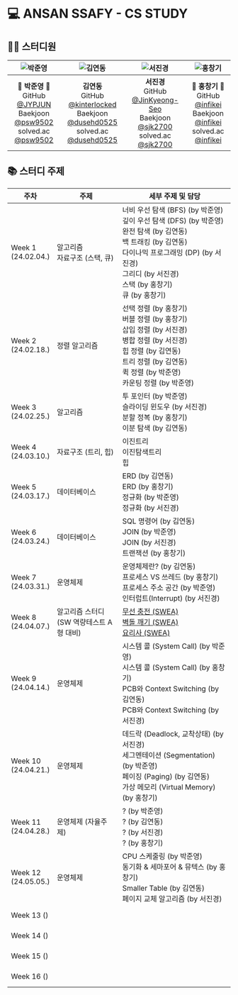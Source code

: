 # 💻 ANSAN SSAFY - CS STUDY

## 👨‍💻 스터디원

| ![박준영](https://avatars.githubusercontent.com/u/156387559) | ![김연동](https://avatars.githubusercontent.com/u/87691535) | ![서진경](https://avatars.githubusercontent.com/u/103301658) | ![홍창기](https://raw.githubusercontent.com/infikei/infikei-contents/main/logo/infikei_logo_v2_dark_blue_480.png) |
| :---: | :---: | :---: | :---: |
| 🐼 **박준영** 🐼 <br/> GitHub [@JYPJUN](https://gitshub.com/JYPJUN) <br/> Baekjoon [@psw9502](https://www.acmicpc.net/user/psw9502) <br/> solved.ac [@psw9502](https://solved.ac/profile/psw9502) | **김연동** <br/> GitHub [@kinterlocked](https://github.com/kinterlocked) <br/> Baekjoon [@dusehd0525](https://www.acmicpc.net/user/dusehd0525) <br/> solved.ac [@dusehd0525](https://solved.ac/profile/dusehd0525) | **서진경** <br/> GitHub [@JinKyeong-Seo](https://github.com/JinKyeong-Seo) <br/> Baekjoon [@sjk2700](https://www.acmicpc.net/user/sjk2700) <br/> solved.ac [@sjk2700](https://solved.ac/profile/sjk2700) | 💠 **홍창기** 💠 <br/> GitHub [@infikei](https://github.com/infikei) <br/> Baekjoon [@infikei](https://www.acmicpc.net/user/infikei) <br/> solved.ac [@infikei](https://solved.ac/profile/infikei) |

## 📚 스터디 주제

| 주차 | 주제 | 세부 주제 및 담당 |
| --- | --- | --- |
| Week 1 <br/> (24.02.04.) | 알고리즘 <br/> 자료구조 (스택, 큐) | 너비 우선 탐색 (BFS) (by 박준영) <br/> 깊이 우선 탐색 (DFS) (by 박준영) <br/> 완전 탐색 (by 김연동) <br/> 백 트래킹 (by 김연동) <br/> 다이나믹 프로그래밍 (DP) (by 서진경) <br/> 그리디 (by 서진경) <br/> 스택 (by 홍창기) <br/> 큐 (by 홍창기) <br/> |
| Week 2 <br/> (24.02.18.) | 정렬 알고리즘 | 선택 정렬 (by 홍창기) <br/> 버블 정렬 (by 홍창기) <br/> 삽입 정렬 (by 서진경) <br/> 병합 정렬 (by 서진경) <br/> 힙 정렬 (by 김연동) <br/> 트리 정렬 (by 김연동) <br/> 퀵 정렬 (by 박준영) <br/> 카운팅 정렬 (by 박준영) <br/> |
| Week 3 <br/> (24.02.25.) | 알고리즘 | 투 포인터 (by 박준영) <br/> 슬라이딩 윈도우 (by 서진경) <br/> 분할 정복 (by 홍창기) <br/> 이분 탐색 (by 김연동) <br/> |
| Week 4 <br/> (24.03.10.) | 자료구조 (트리, 힙) | 이진트리 <br/> 이진탐색트리 <br/> 힙 <br/> |
| Week 5 <br/> (24.03.17.) | 데이터베이스 | ERD (by 김연동) <br/> ERD (by 홍창기) <br/> 정규화 (by 박준영) <br/> 정규화 (by 서진경) <br/> |
| Week 6 <br/> (24.03.24.) | 데이터베이스 | SQL 명령어 (by 김연동) <br/> JOIN (by 박준영) <br/> JOIN (by 서진경) <br/> 트랜잭션 (by 홍창기) <br/> |
| Week 7 <br/> (24.03.31.) | 운영체제 | 운영체제란? (by 김연동) <br/> 프로세스 VS 쓰레드 (by 홍창기) <br/> 프로세스 주소 공간 (by 박준영) <br/> 인터럽트(Interrupt) (by 서진경) <br/> |
| Week 8 <br/> (24.04.07.) | 알고리즘 스터디 <br/> (SW 역량테스트 A형 대비) | [무선 충전 (SWEA)](https://swexpertacademy.com/main/code/problem/problemDetail.do?contestProbId=AWXRDL1aeugDFAUo) <br/> [벽돌 깨기 (SWEA)](https://swexpertacademy.com/main/code/problem/problemDetail.do?contestProbId=AWXRQm6qfL0DFAUo) <br/> [요리사 (SWEA)](https://swexpertacademy.com/main/code/problem/problemDetail.do?contestProbId=AWIeUtVakTMDFAVH) <br/> |
| Week 9 <br/> (24.04.14.) | 운영체제 | 시스템 콜 (System Call) (by 박준영) <br/> 시스템 콜 (System Call) (by 홍창기) <br/> PCB와 Context Switching (by 김연동) <br/> PCB와 Context Switching (by 서진경) <br/> |
| Week 10 <br/> (24.04.21.) | 운영체제 | 데드락 (Deadlock, 교착상태) (by 서진경) <br/> 세그멘테이션 (Segmentation) (by 박준영) <br/> 페이징 (Paging) (by 김연동) <br/> 가상 메모리 (Virtual Memory) (by 홍창기) <br/> |
| Week 11 <br/> (24.04.28.) | 운영체제 (자율주제) | ? (by 박준영) <br/> ? (by 김연동) <br/> ? (by 서진경) <br/> ? (by 홍창기) <br/> |
| Week 12 <br/> (24.05.05.) | 운영체제 | CPU 스케줄링 (by 박준영) <br/> 동기화 & 세마포어 & 뮤텍스 (by 홍창기) <br/> Smaller Table (by 김연동) <br/> 페이지 교체 알고리즘 (by 서진경) <br/> |
| Week 13 () | | <br/> <br/> |
| Week 14 () | | <br/> <br/> |
| Week 15 () | | <br/> <br/> |
| Week 16 () | | <br/> <br/> |
